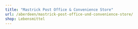 ```yaml
---
title: "Mastrick Post Office & Convenience Store"
url: /aberdeen/mastrick-post-office-und-convenience-store/
shop: Lebensmittel
---
```

